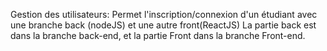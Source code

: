 Gestion des utilisateurs:  Permet l'inscription/connexion d'un étudiant avec une branche back (nodeJS) et une autre front(ReactJS)
La partie back est dans la branche back-end, et la partie Front dans la branche Front-end.
